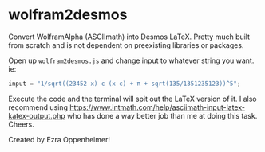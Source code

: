 # wolfram2desmos
Convert WolframAlpha (ASCIImath) into Desmos LaTeX. Pretty much built from scratch and is not dependent on preexisting libraries or packages.

Open up `wolfram2desmos.js` and change input to whatever string you want. ie:

```javascript
input = "1/sqrt((23452 x) c (x c) + π + sqrt(135/1351235123))^5";
```

Execute the code and the terminal will spit out the LaTeX version of it.
I also recommend using https://www.intmath.com/help/asciimath-input-latex-katex-output.php who has done a way better job than me at doing this task. Cheers.


Created by Ezra Oppenheimer!
